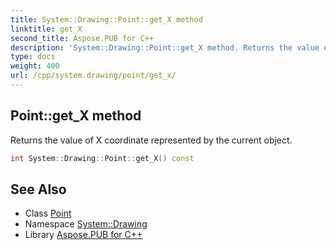 ```yaml
---
title: System::Drawing::Point::get_X method
linktitle: get_X
second_title: Aspose.PUB for C++
description: 'System::Drawing::Point::get_X method. Returns the value of X coordinate represented by the current object in C++.'
type: docs
weight: 400
url: /cpp/system.drawing/point/get_x/
---
```

## Point::get_X method


Returns the value of X coordinate represented by the current object.

```cpp
int System::Drawing::Point::get_X() const
```

## See Also

* Class [Point](../)
* Namespace [System::Drawing](../../)
* Library [Aspose.PUB for C++](../../../)
